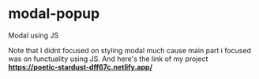# modal-popup
Modal using JS

Note that I didnt focused on styling modal much cause main part i focused was on functuality using JS. And here's the link of my project **https://poetic-stardust-dff67c.netlify.app/**

